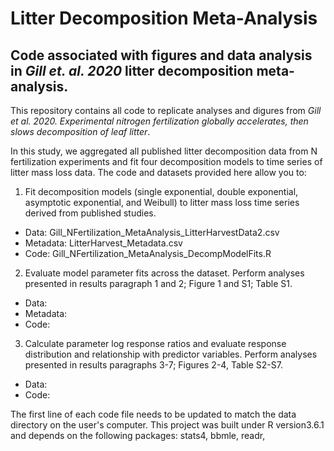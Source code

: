 # Litter Decomposition Meta-Analysis
## Code associated with figures and data analysis in *Gill et. al. 2020* litter decomposition meta-analysis. 
This repository contains all code to replicate analyses and digures from *Gill et al. 2020. Experimental nitrogen fertilization globally accelerates, then slows decomposition of leaf litter*. 

In this study, we aggregated all published litter decomposition data from N fertilization experiments and fit four decomposition models to time series of litter mass loss data. The code and datasets provided here allow you to: 
1. Fit decomposition models (single exponential, double exponential, asymptotic exponential, and Weibull) to litter mass loss time series derived from published studies.
 - Data: Gill_NFertilization_MetaAnalysis_LitterHarvestData2.csv
 - Metadata: LitterHarvest_Metadata.csv
 - Code: Gill_NFertilization_MetaAnalysis_DecompModelFits.R
2. Evaluate model parameter fits across the dataset. Perform analyses presented in results paragraph 1 and 2; Figure 1 and S1; Table S1.
 - Data: 
 - Metadata:
 - Code:  
3. Calculate parameter log response ratios and evaluate response distribution and relationship with predictor variables. Perform analyses presented in results paragraphs 3-7; Figures 2-4, Table S2-S7.
 - Data: 
 - Code:  
 
The first line of each code file needs to be updated to match the data directory on the user's computer.  This project was built under R version3.6.1 and depends on the following packages: stats4, bbmle, readr, 

